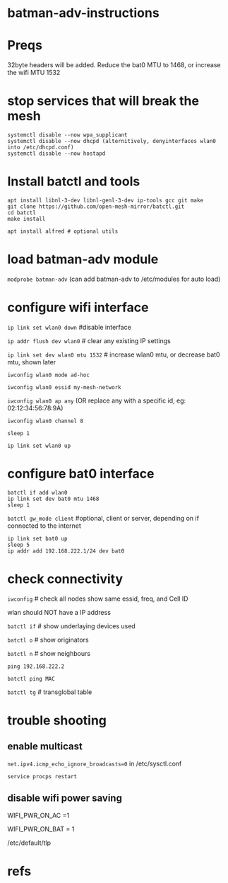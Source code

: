 # batman-adv-instructions

# Preqs
32byte headers will be added. Reduce the bat0 MTU to 1468, or increase the wifi MTU 1532

# stop services that will break the mesh
```
systemctl disable --now wpa_supplicant
systemctl disable --now dhcpd (alternitively, denyinterfaces wlan0 into /etc/dhcpd.conf)
systemctl disable --now hostapd
```

# Install batctl and tools
```
apt install libnl-3-dev libnl-genl-3-dev ip-tools gcc git make
git clone https://github.com/open-mesh-mirror/batctl.git
cd batctl
make install
```

```
apt install alfred # optional utils
```

# load batman-adv module
`modprobe batman-adv` (can add batman-adv to /etc/modules for auto load)

# configure wifi interface
`ip link set wlan0 down` #disable interface

`ip addr flush dev wlan0` # clear any existing IP settings

`ip link set dev wlan0 mtu 1532` # increase wlan0 mtu, or decrease bat0 mtu, shown later

`iwconfig wlan0 mode ad-hoc`

`iwconfig wlan0 essid my-mesh-network`

`iwconfig wlan0 ap any` (OR replace any with a specific id, eg: 02:12:34:56:78:9A)

`iwconfig wlan0 channel 8`

`sleep 1`

`ip link set wlan0 up`

# configure bat0 interface
```
batctl if add wlan0
ip link set dev bat0 mtu 1468
sleep 1
```

`batctl gw_mode client` #optional, client or server, depending on if connected to the internet

```
ip link set bat0 up
sleep 5
ip addr add 192.168.222.1/24 dev bat0
```

# check connectivity
`iwconfig` # check all nodes show same essid, freq, and Cell ID

wlan should NOT have a IP address

`batctl if` # show underlaying devices used

`batctl o` # show originators

`batctl n` # show neighbours

`ping 192.168.222.2`

`batctl ping MAC`

`batctl tg` # transglobal table


# trouble shooting
## enable multicast
`net.ipv4.icmp_echo_ignore_broadcasts=0` in /etc/sysctl.conf

`service procps restart`

## disable wifi power saving
WIFI_PWR_ON_AC =1

WIFI_PWR_ON_BAT = 1

/etc/default/tlp
  
# refs 

